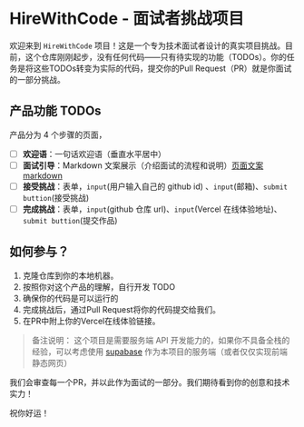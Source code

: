 # HireWithCode - 面试者挑战项目

欢迎来到 `HireWithCode` 项目！这是一个专为技术面试者设计的真实项目挑战。目前，这个仓库刚刚起步，没有任何代码——只有待实现的功能（TODOs）。你的任务是将这些TODOs转变为实际的代码，提交你的Pull Request（PR）就是你面试的一部分挑战。

## 产品功能 TODOs
产品分为 4 个步骤的页面，
- [ ] **欢迎语**：一句话欢迎语（垂直水平居中）
- [ ] **面试引导**：Markdown 文案展示（介绍面试的流程和说明）[页面文案 markdown]()
- [ ] **接受挑战**：表单，`input`(用户输入自己的 github id) 、`input`(邮箱)、`submit buttion`(接受挑战)
- [ ] **完成挑战**：表单，`input`(github 仓库 url)、`input`(Vercel 在线体验地址)、`submit buttion`(提交作品)

## 如何参与？

1. 克隆仓库到你的本地机器。
2. 按照你对这个产品的理解，自行开发 TODO
4. 确保你的代码是可以运行的
5. 完成挑战后，通过Pull Request将你的代码提交给我们。
6. 在PR中附上你的Vercel在线体验链接。

> 备注说明：
> 这个项目是需要服务端 API 开发能力的，如果你不具备全栈的经验，可以考虑使用 [supabase](https://supabase.com/) 作为本项目的服务端（或者仅仅实现前端静态网页）

我们会审查每一个PR，并以此作为面试的一部分。我们期待看到你的创意和技术实力！

祝你好运！
